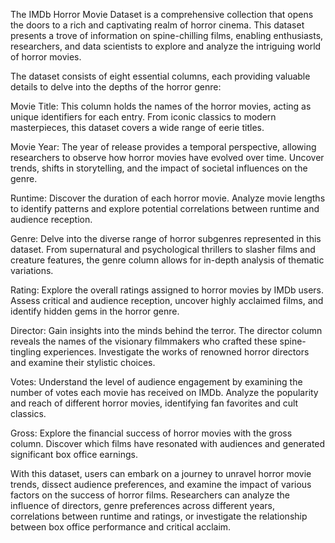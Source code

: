 The IMDb Horror Movie Dataset is a comprehensive collection that opens the doors to a rich and captivating realm of horror cinema. This dataset presents a trove of information on spine-chilling films, enabling enthusiasts, researchers, and data scientists to explore and analyze the intriguing world of horror movies.

The dataset consists of eight essential columns, each providing valuable details to delve into the depths of the horror genre:

Movie Title: This column holds the names of the horror movies, acting as unique identifiers for each entry. From iconic classics to modern masterpieces, this dataset covers a wide range of eerie titles.

Movie Year: The year of release provides a temporal perspective, allowing researchers to observe how horror movies have evolved over time. Uncover trends, shifts in storytelling, and the impact of societal influences on the genre.

Runtime: Discover the duration of each horror movie. Analyze movie lengths to identify patterns and explore potential correlations between runtime and audience reception.

Genre: Delve into the diverse range of horror subgenres represented in this dataset. From supernatural and psychological thrillers to slasher films and creature features, the genre column allows for in-depth analysis of thematic variations.

Rating: Explore the overall ratings assigned to horror movies by IMDb users. Assess critical and audience reception, uncover highly acclaimed films, and identify hidden gems in the horror genre.

Director: Gain insights into the minds behind the terror. The director column reveals the names of the visionary filmmakers who crafted these spine-tingling experiences. Investigate the works of renowned horror directors and examine their stylistic choices.

Votes: Understand the level of audience engagement by examining the number of votes each movie has received on IMDb. Analyze the popularity and reach of different horror movies, identifying fan favorites and cult classics.

Gross: Explore the financial success of horror movies with the gross column. Discover which films have resonated with audiences and generated significant box office earnings.

With this dataset, users can embark on a journey to unravel horror movie trends, dissect audience preferences, and examine the impact of various factors on the success of horror films. Researchers can analyze the influence of directors, genre preferences across different years, correlations between runtime and ratings, or investigate the relationship between box office performance and critical acclaim.